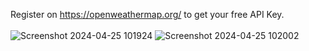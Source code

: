 Register on https://openweathermap.org/ to get your free API Key.<br><br>
![Screenshot 2024-04-25 101924](https://github.com/vaibhavtrivedi2002/Weather-With-API/assets/123184825/bd046a09-838c-488e-871e-060ec1bdd2a7)
![Screenshot 2024-04-25 102002](https://github.com/vaibhavtrivedi2002/Weather-With-API/assets/123184825/e6878016-0934-4931-874f-7c833ba40f36)


